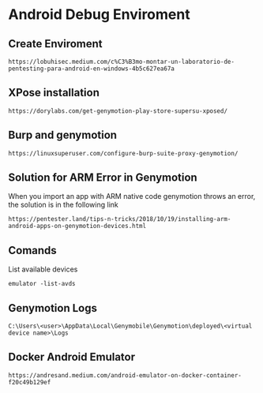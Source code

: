 # Android Debug Enviroment

## Create Enviroment
```https://lobuhisec.medium.com/c%C3%B3mo-montar-un-laboratorio-de-pentesting-para-android-en-windows-4b5c627ea67a```

## XPose installation
```https://dorylabs.com/get-genymotion-play-store-supersu-xposed/```

## Burp and genymotion
```https://linuxsuperuser.com/configure-burp-suite-proxy-genymotion/```

## Solution for ARM Error in Genymotion
When you import an app with ARM native code genymotion throws an error, the solution is in the following link

```https://pentester.land/tips-n-tricks/2018/10/19/installing-arm-android-apps-on-genymotion-devices.html```

## Comands
List available devices

```emulator -list-avds```

## Genymotion Logs
```C:\Users\<user>\AppData\Local\Genymobile\Genymotion\deployed\<virtual device name>\Logs```

## Docker Android Emulator
```https://andresand.medium.com/android-emulator-on-docker-container-f20c49b129ef```
